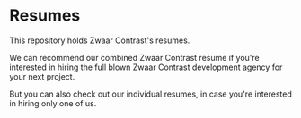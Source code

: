 # Resumes
This repository holds Zwaar Contrast's resumes. 

We can recommend our combined Zwaar Contrast resume if you're interested in hiring the full blown Zwaar Contrast development agency for your next project.

But you can also check out our individual resumes, in case you're interested in hiring only one of us.
